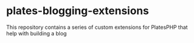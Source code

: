 # plates-blogging-extensions
This repository contains a series of custom extensions for PlatesPHP that help with building a blog
